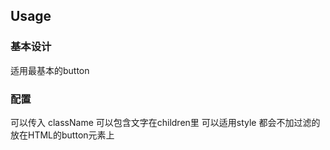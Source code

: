 ## Usage

### 基本设计
适用最基本的button
### 配置
可以传入 className
可以包含文字在children里
可以适用style
都会不加过滤的放在HTML的button元素上


